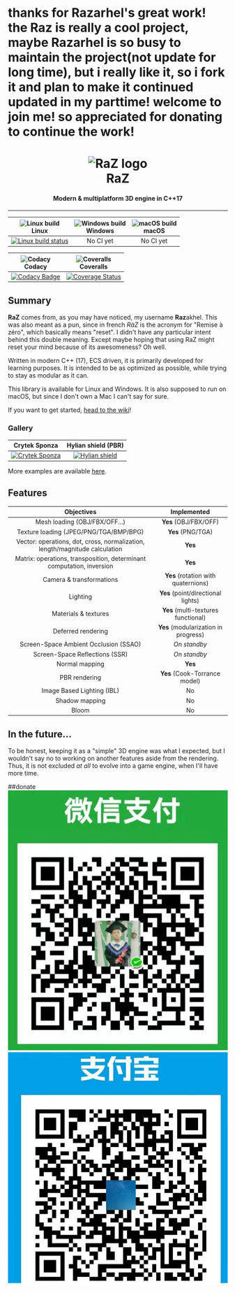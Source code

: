 # thanks for Razarhel's great work! the Raz is really a cool project, maybe Razarhel is so busy to maintain the project(not update for long time), but i really like it, so i fork it and plan to make it continued updated in my parttime! welcome to join me!  so appreciated for donating to continue the work! 
<h1 align="center">
    <img alt="RaZ logo" src="https://i.imgur.com/rwGGcpr.png" />
    <br />
    RaZ
</h1>

<h4 align="center">Modern &amp; multiplatform 3D engine in C++17</h4>

---

| <img alt="Linux build" src="https://www.screenconnect.com/Images/LogoLinux.png" align="center" height="30" width="30" /><br />Linux | <img alt="Windows build" src="https://upload.wikimedia.org/wikipedia/commons/thumb/7/76/Windows_logo_-_2012_%28dark_blue%2C_lines_thinner%29.svg/414px-Windows_logo_-_2012_%28dark_blue%2C_lines_thinner%29.svg.png" align="center" height="30" width="30" /><br />Windows | <img alt="macOS build" src="https://upload.wikimedia.org/wikipedia/commons/thumb/f/fa/Apple_logo_black.svg/245px-Apple_logo_black.svg.png" align="center" height="30" width="30" /><br />macOS |
| :---------------------------------------------------------------------------------------------------------------------------------: | :------------------------------------------------------------------------------------------------------------------------------------------------------------------------------------------------------------------------------------------------------------------------: | :--------------------------------------------------------------------------------------------------------------------------------------------------------------------------------------------: |
| [![Linux build status](https://travis-ci.com/Razakhel/RaZ.svg?branch=master)](https://travis-ci.com/Razakhel/RaZ)                   | No CI yet                                                                                                                                                                                                                                                                  | No CI yet                                                                                                                                                                                      |

| <img alt="Codacy" src="https://seeklogo.com/images/C/codacy-logo-1A40ABD314-seeklogo.com.png" align="center" height="30" width="30" /><br />Codacy | <img alt="Coveralls" src="https://avatars3.githubusercontent.com/ml/318?s=140&v=4" align="center" height="30" width="30" /><br />Coveralls |
| :------------------------------------------------------------------------------------------------------------------------------------------------: | :----------------------------------------------------------------------------------------------------------------------------------------: |
| [![Codacy Badge](https://api.codacy.com/project/badge/Grade/2c8f744cfabc41ada9bd73f72ddd080f)](https://www.codacy.com/app/Razakhel/RaZ)            | [![Coverage Status](https://coveralls.io/repos/github/Razakhel/RaZ/badge.svg)](https://coveralls.io/github/Razakhel/RaZ)                   |

## Summary

**RaZ** comes from, as you may have noticed, my username **Raz**akhel. This was also meant as a pun, since in french _RàZ_ is the acronym for "Remise à zéro", which basically means "reset". I didn't have any particular intent behind this double meaning. Except maybe hoping that using RaZ might reset your mind because of its awesomeness? Oh well.

Written in modern C++ (17), ECS driven, it is primarily developed for learning purposes. It is intended to be as optimized as possible, while trying to stay as modular as it can.

This library is available for Linux and Windows. It is also supposed to run on macOS, but since I don't own a Mac I can't say for sure.

If you want to get started, [head to the wiki](https://github.com/Razakhel/RaZ/wiki)!

### Gallery

| Crytek Sponza                                                                        | Hylian shield (PBR)                                                                  |
| :----------------------------------------------------------------------------------: | :----------------------------------------------------------------------------------: |
| [![Crytek Sponza](https://i.imgur.com/Tr1nnjV.jpg)](https://i.imgur.com/Tr1nnjV.jpg) | [![Hylian shield](https://i.imgur.com/UZ90KKJ.jpg)](https://i.imgur.com/UZ90KKJ.jpg) |

More examples are available [here](https://github.com/Razakhel/RaZ/wiki/Examples).

## Features

| Objectives                                                                  | Implemented                          |
| :-------------------------------------------------------------------------: | :----------------------------------: |
| Mesh loading (OBJ/FBX/OFF...)                                               | **Yes** (OBJ/FBX/OFF)                |
| Texture loading (JPEG/PNG/TGA/BMP/BPG)                                      | **Yes** (PNG/TGA)                    |
| Vector: operations, dot, cross, normalization, length/magnitude calculation | **Yes**                              |
| Matrix: operations, transposition, determinant computation, inversion       | **Yes**                              |
| Camera &amp; transformations                                                | **Yes** (rotation with quaternions)  |
| Lighting                                                                    | **Yes** (point/directional lights)   |
| Materials &amp; textures                                                    | **Yes** (multi-textures functional)  |
| Deferred rendering                                                          | **Yes** (modularization in progress) |
| Screen-Space Ambient Occlusion (SSAO)                                       | _On standby_                         |
| Screen-Space Reflections (SSR)                                              | _On standby_                         |
| Normal mapping                                                              | **Yes**                              |
| PBR rendering                                                               | **Yes** (Cook-Torrance model)        |
| Image Based Lighting (IBL)                                                  | No                                   |
| Shadow mapping                                                              | No                                   |
| Bloom                                                                       | No                                   |

## 

## In the future...

To be honest, keeping it as a "simple" 3D engine was what I expected, but I wouldn't say no to working on another features aside from the rendering. Thus, it is not excluded _at all_ to evolve into a game engine, when I'll have more time.

##donate<br>
![wechatpay](https://github.com/ixlm/RaZ/blob/master/donate/weichatpay.jpg)<br>
![alipy](https://github.com/ixlm/RaZ/blob/master/donate/alipay.jpg)